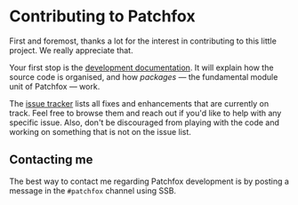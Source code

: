 # Contributing to Patchfox

First and foremost, thanks a lot for the interest in contributing to this little project. We really appreciate that.

Your first stop is the [development documentation](https://patchfox.org/index.html#/development). It will explain how the source code is organised, and how _packages_ — the fundamental module unit of Patchfox — work.

The [issue tracker](https://github.com/soapdog/patchfox/issues) lists all fixes and enhancements that are currently on track. Feel free to browse them and reach out if you'd like to help with any specific issue. Also, don't be discouraged from playing with the code and working on something that is not on the issue list. 

## Contacting me

The best way to contact me regarding Patchfox development is by posting a message in the `#patchfox` channel using SSB.
